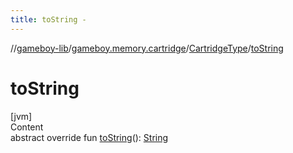 ```yaml
---
title: toString -
---
```

//[gameboy-lib](../../index.md)/[gameboy.memory.cartridge](../index.md)/[CartridgeType](index.md)/[toString](to-string.md)



# toString  
[jvm]  
Content  
abstract override fun [toString](to-string.md)(): [String](https://kotlinlang.org/api/latest/jvm/stdlib/kotlin/-string/index.html)  



